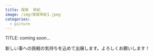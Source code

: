 ```yaml
---
title: 保坂  早紀
image: /img/保坂早紀1.jpeg
categories:
  - picture
---
```

TITLE: coming soon...

新しい事への挑戦の気持ちを込めて出展します。よろしくお願いします！
